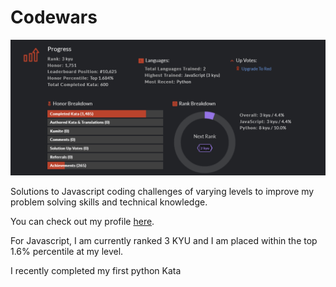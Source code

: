 # Codewars

![CodeWars stats](codewars-stats.png)

Solutions to Javascript coding challenges of varying levels to improve my problem solving skills and technical knowledge.

You can check out my profile <a href="https://www.codewars.com/users/JaredCaprio">here</a>.

For Javascript, I am currently ranked 3 KYU and I am placed within the top 1.6% percentile at my level.

I recently completed my first python Kata
